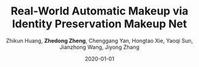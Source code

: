 ---
title: "Real-World Automatic Makeup via Identity Preservation Makeup Net"
collection: publications
permalink: /publication/Real-2020
date: 2020-01-01
doi: 
venue: 'IJCAI'
paperurl: 'https://zdzheng.xyz/files/Huang_ijcai20.pdf'
code: 'https://github.com/huangzhikun1995/IPM-Net'
author: 'Zhikun Huang,  <strong>Zhedong Zheng</strong>,  Chenggang Yan,  Hongtao Xie,  Yaoqi Sun,  Jianzhong Wang,  Jiyong Zhang'
citation: ' Zhikun Huang,  Zhedong Zheng,  Chenggang Yan,  Hongtao Xie,  Yaoqi Sun,  Jianzhong Wang,  Jiyong Zhang, &quot;Real-World Automatic Makeup via Identity Preservation Makeup Net.&quot; IJCAI, 2020.'
pub_year: '2020'
bib: >
    @inproceedings{huangreal,  
    author = "Huang, Zhikun and Zheng, Zhedong and Yan, Chenggang and Xie, Hongtao and Sun, Yaoqi and Wang, Jianzhong and Zhang, Jiyong",  
    title = "Real-World Automatic Makeup via Identity Preservation Makeup Net",  
    booktitle = "IJCAI",  
    code = "https://github.com/huangzhikun1995/IPM-Net",  
    url = "https://zdzheng.xyz/files/Huang\_ijcai20.pdf",  
    year = "2020"
    }

---